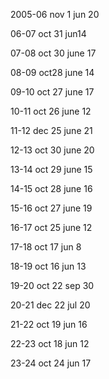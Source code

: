 2005-06
nov 1 jun 20

06-07
oct 31 jun14

07-08
oct 30 june 17

08-09
oct28 june 14

09-10
oct 27 june 17

10-11
oct 26 june 12

11-12
dec 25 june 21

12-13
oct 30 june 20

13-14
oct 29 june 15

14-15
oct 28 june 16

15-16
oct 27 june 19

16-17
oct 25 june 12  

17-18
oct 17 jun 8

18-19
oct 16 jun 13

19-20
oct 22 sep 30

20-21
dec 22 jul 20

21-22
oct 19 jun 16

22-23
oct 18 jun 12

23-24
oct 24 jun 17
